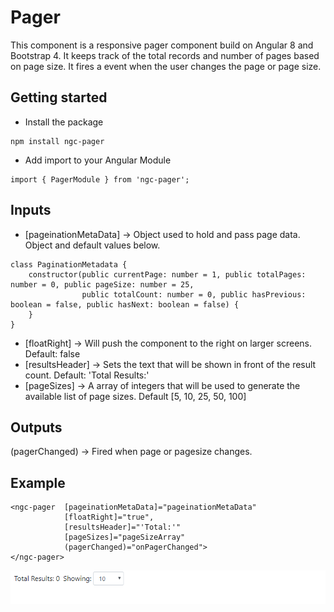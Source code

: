 # Pager
This component is a responsive pager component build on Angular 8 and Bootstrap 4. 
 It keeps track of the total records and number of pages based on page size. It fires a event 
 when the user changes the page or page size.

## Getting started
- Install the package 
```shell
npm install ngc-pager
```
- Add import to your Angular Module 
```shell
import { PagerModule } from 'ngc-pager';
```

## Inputs
- [pageinationMetaData] -> Object used to hold and pass page data. Object and default values below.
```shell
class PaginationMetadata {
    constructor(public currentPage: number = 1, public totalPages: number = 0, public pageSize: number = 25,
                public totalCount: number = 0, public hasPrevious: boolean = false, public hasNext: boolean = false) {
    }
}
```
- [floatRight] -> Will push the component to the right on larger screens. Default: false
- [resultsHeader] -> Sets the text that will be shown in front of the result count. Default: 'Total Results:'
- [pageSizes] -> A array of integers that will be used to generate the available list of page sizes. Default [5, 10, 25, 50, 100]


## Outputs
(pagerChanged) -> Fired when page or pagesize changes.

## Example
```shell
<ngc-pager  [pageinationMetaData]="pageinationMetaData"
            [floatRight]="true",
            [resultsHeader]="'Total:'"
            [pageSizes]="pageSizeArray"
            (pagerChanged)="onPagerChanged">
</ngc-pager>
```

![Pager](https://raw.githubusercontent.com/jeff-nelson-78954/advanced-angular-bootstrap-components/master/assets/pager.png)